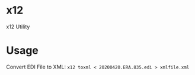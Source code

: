 # x12
x12 Utility

# Usage 
Convert EDI File to XML: 
```x12 toxml < 20200420.ERA.835.edi > xmlfile.xml```

